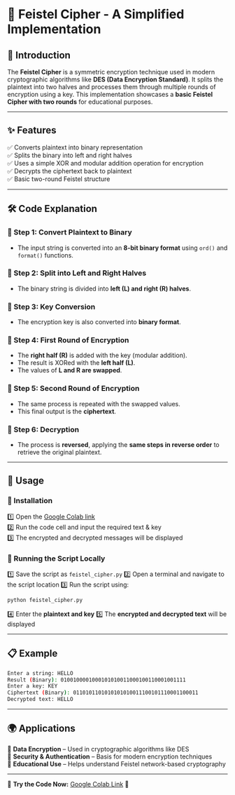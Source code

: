 # 🔐 Feistel Cipher - A Simplified Implementation

## 📜 Introduction  
The **Feistel Cipher** is a symmetric encryption technique used in modern cryptographic algorithms like **DES (Data Encryption Standard)**. It splits the plaintext into two halves and processes them through multiple rounds of encryption using a key. This implementation showcases a **basic Feistel Cipher with two rounds** for educational purposes.

---

## ✨ Features  
✅ Converts plaintext into binary representation  
✅ Splits the binary into left and right halves  
✅ Uses a simple XOR and modular addition operation for encryption  
✅ Decrypts the ciphertext back to plaintext  
✅ Basic two-round Feistel structure

---

## 🛠️ Code Explanation  
### 🔹 Step 1: Convert Plaintext to Binary
- The input string is converted into an **8-bit binary format** using `ord()` and `format()` functions.

### 🔹 Step 2: Split into Left and Right Halves
- The binary string is divided into **left (L) and right (R) halves**.

### 🔹 Step 3: Key Conversion
- The encryption key is also converted into **binary format**.

### 🔹 Step 4: First Round of Encryption
- The **right half (R)** is added with the key (modular addition).
- The result is XORed with the **left half (L)**.
- The values of **L and R are swapped**.

### 🔹 Step 5: Second Round of Encryption
- The same process is repeated with the swapped values.
- This final output is the **ciphertext**.

### 🔹 Step 6: Decryption
- The process is **reversed**, applying the **same steps in reverse order** to retrieve the original plaintext.

---

## 🚀 Usage  
### 🔹 Installation
1️⃣ Open the [Google Colab link](https://colab.research.google.com/drive/1lJof-PZK8evqM1L15s5rcgbqStdLLOor?usp=sharing)  
2️⃣ Run the code cell and input the required text & key  
3️⃣ The encrypted and decrypted messages will be displayed  

### 🔹 Running the Script Locally
1️⃣ Save the script as `feistel_cipher.py`
2️⃣ Open a terminal and navigate to the script location
3️⃣ Run the script using:
   ```sh
   python feistel_cipher.py
   ```
4️⃣ Enter the **plaintext and key**
5️⃣ The **encrypted and decrypted text** will be displayed

---

## 📋 Example  
```sh
Enter a string: HELLO
Result (Binary): 0100100001000101010011000100110001001111
Enter a key: KEY
Ciphertext (Binary): 0110101101010101010011100101110001100011
Decrypted text: HELLO
```

---

## 🌍 Applications  
🔹 **Data Encryption** – Used in cryptographic algorithms like DES  
🔹 **Security & Authentication** – Basis for modern encryption techniques  
🔹 **Educational Use** – Helps understand Feistel network-based cryptography  

---

🔗 **Try the Code Now:** [Google Colab Link](https://colab.research.google.com/drive/1lJof-PZK8evqM1L15s5rcgbqStdLLOor?usp=sharing) 🚀


